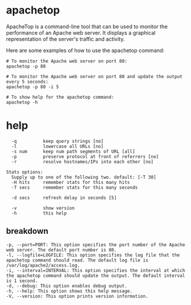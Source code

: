 # apachetop

ApacheTop is a command-line tool that can be used to monitor the performance of an Apache web server. It displays a graphical representation of the server's traffic and activity.

Here are some examples of how to use the apachetop command:

```
# To monitor the Apache web server on port 80:
apachetop -p 80

# To monitor the Apache web server on port 80 and update the output every 5 seconds:
apachetop -p 80 -i 5

# To show help for the apachetop command:
apachetop -h
```

# help 

```
  -q          keep query strings [no]
  -l          lowercase all URLs [no]
  -s num      keep num path segments of URL [all]
  -p          preserve protocol at front of referrers [no]
  -r          resolve hostnames/IPs into each other [no]

Stats options:
  Supply up to one of the following two. default: [-T 30]
  -H hits     remember stats for this many hits
  -T secs     remember stats for this many seconds

  -d secs     refresh delay in seconds [5]

  -v          show version
  -h          this help

```

## breakdown

```
-p, --port=PORT: This option specifies the port number of the Apache web server. The default port number is 80.
-l, --logfile=LOGFILE: This option specifies the log file that the apachetop command should read. The default log file is /var/log/apache2/access.log.
-i, --interval=INTERVAL: This option specifies the interval at which the apachetop command should update the output. The default interval is 1 second.
-d, --debug: This option enables debug output.
-h, --help: This option shows this help message.
-V, --version: This option prints version information.
```

